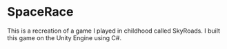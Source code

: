 # SpaceRace
This is a recreation of a game I played in childhood called SkyRoads. I built this game on the Unity Engine using C#.
